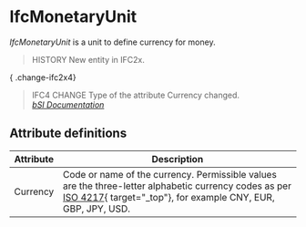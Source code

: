 IfcMonetaryUnit
===============
_IfcMonetaryUnit_ is a unit to define currency for money.  
  
> HISTORY  New entity in IFC2x.  
  
{ .change-ifc2x4}  
> IFC4 CHANGE  Type of the attribute Currency changed.  
[ _bSI
Documentation_](https://standards.buildingsmart.org/IFC/DEV/IFC4_2/FINAL/HTML/schema/ifcmeasureresource/lexical/ifcmonetaryunit.htm)


Attribute definitions
---------------------
| Attribute   | Description                                                                                                                                                                                                                                                                                                  |
|-------------|--------------------------------------------------------------------------------------------------------------------------------------------------------------------------------------------------------------------------------------------------------------------------------------------------------------|
| Currency    | Code or name of the currency. Permissible values are the three-letter alphabetic currency codes as per [ISO 4217](http://www.iso.org/iso/support/faqs/faqs_widely_used_standards/widely_used_standards_other/currency_codes/currency_codes_list-1.htm){ target="_top"}, for example CNY, EUR, GBP, JPY, USD. |

